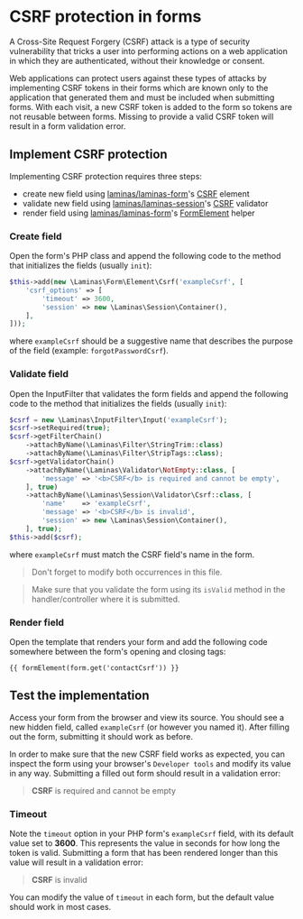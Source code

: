 # CSRF protection in forms

A Cross-Site Request Forgery (CSRF) attack is a type of security vulnerability that tricks a user into performing
actions on a web application in which they are authenticated, without their knowledge or consent.

Web applications can protect users against these types of attacks by implementing CSRF tokens in their forms which are
known only to the application that generated them and must be included when submitting forms. With each visit, a new
CSRF token is added to the form so tokens are not reusable between forms. Missing to provide a valid CSRF token will
result in a form validation error.

## Implement CSRF protection

Implementing CSRF protection requires three steps:

- create new field using [laminas/laminas-form](https://github.com/laminas/laminas-form)'s [CSRF](https://github.com/laminas/laminas-form/blob/3.21.x/src/Element/Csrf.php) element
- validate new field using [laminas/laminas-session](https://github.com/laminas/laminas-session)'s
[CSRF](https://github.com/laminas/laminas-session/blob/2.22.x/src/Validator/Csrf.php) validator
- render field using [laminas/laminas-form](https://github.com/laminas/laminas-form)'s [FormElement](https://github.com/laminas/laminas-form/blob/3.21.x/src/View/Helper/FormElement.php) helper

### Create field

Open the form's PHP class and append the following code to the method that initializes the fields (usually `init`):

```php
$this->add(new \Laminas\Form\Element\Csrf('exampleCsrf', [
    'csrf_options' => [
        'timeout' => 3600,
        'session' => new \Laminas\Session\Container(),
    ],
]));
```

where `exampleCsrf` should be a suggestive name that describes the purpose of the field (example: `forgotPasswordCsrf`).

### Validate field

Open the InputFilter that validates the form fields and append the following code to the method that initializes the
fields (usually `init`):

```php
$csrf = new \Laminas\InputFilter\Input('exampleCsrf');
$csrf->setRequired(true);
$csrf->getFilterChain()
    ->attachByName(\Laminas\Filter\StringTrim::class)
    ->attachByName(\Laminas\Filter\StripTags::class);
$csrf->getValidatorChain()
    ->attachByName(\Laminas\Validator\NotEmpty::class, [
        'message' => '<b>CSRF</b> is required and cannot be empty',
    ], true)
    ->attachByName(\Laminas\Session\Validator\Csrf::class, [
        'name'    => 'exampleCsrf',
        'message' => '<b>CSRF</b> is invalid',
        'session' => new \Laminas\Session\Container(),
    ], true);
$this->add($csrf);
```

where `exampleCsrf` must match the CSRF field's name in the form.

> Don't forget to modify both occurrences in this file.

> Make sure that you validate the form using its `isValid` method in the handler/controller where it is submitted.

### Render field

Open the template that renders your form and add the following code somewhere between the form's opening and closing
tags:

```text
{{ formElement(form.get('contactCsrf')) }}
```

## Test the implementation

Access your form from the browser and view its source. You should see a new hidden field, called `exampleCsrf` (or
however you named it). After filling out the form, submitting it should work as before.

In order to make sure that the new CSRF field works as expected, you can inspect the form using your browser's
`Developer tools` and modify its value in any way. Submitting a filled out form should result in a validation error:

> <b>CSRF</b> is required and cannot be empty

### Timeout

Note the `timeout` option in your PHP form's `exampleCsrf` field, with its default value set to **3600**. This
represents the value in seconds for how long the token is valid. Submitting a form that has been rendered longer than
this value will result in a validation error:

> <b>CSRF</b> is invalid

You can modify the value of `timeout` in each form, but the default value should work in most cases.
